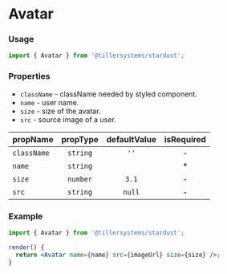 # Avatar

### Usage

```jsx
import { Avatar } from '@tillersystems/stardust';
```

<!-- STORY -->

### Properties

- `className` - className needed by styled component.
- `name` - user name.
- `size` - size of the avatar.
- `src` - source image of a user.

| propName    | propType | defaultValue | isRequired |
| ----------- | :------: | :----------: | :--------: |
| `className` | `string` |     `''`     |     -      |
| `name`      | `string` |              |     \*     |
| `size`      | `number` |    `3.1`     |     -      |
| `src`       | `string` |    `null`    |     -      |

### Example

```jsx
import { Avatar } from '@tillersystems/stardust';

render() {
  return <Avatar name={name} src={imageUrl} size={size} />;
}
```
